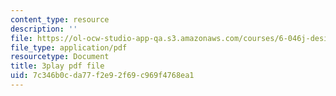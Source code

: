 ```yaml
---
content_type: resource
description: ''
file: https://ol-ocw-studio-app-qa.s3.amazonaws.com/courses/6-046j-design-and-analysis-of-algorithms-spring-2015/7c346b0cda77f2e92f69c969f4768ea1_U4x-hzhohB8.pdf
file_type: application/pdf
resourcetype: Document
title: 3play pdf file
uid: 7c346b0c-da77-f2e9-2f69-c969f4768ea1
---
```

